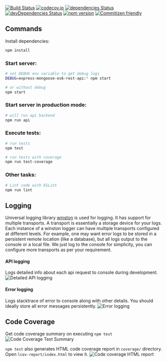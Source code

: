 [![Build Status](https://travis-ci.org/garage-it/SmartHouse-backend.svg?branch=master)](https://travis-ci.org/garage-it/SmartHouse-backend)
[![codecov.io](https://codecov.io/github/garage-it/SmartHouse-backend/coverage.svg?branch=master)](https://codecov.io/github/garage-it/SmartHouse-backend?branch=master)
[![dependencies Status](https://david-dm.org/garage-it/SmartHouse-backend/status.svg)](https://david-dm.org/garage-it/SmartHouse-backend)
[![devDependencies Status](https://david-dm.org/garage-it/SmartHouse-backend/dev-status.svg)](https://david-dm.org/garage-it/SmartHouse-backend?type=dev)
[![npm version](https://badge.fury.io/js/smart-house-backend.svg)](https://badge.fury.io/js/smart-house-backend)
[![Commitizen friendly](https://img.shields.io/badge/commitizen-friendly-brightgreen.svg)](http://commitizen.github.io/cz-cli/)


## Commands

Install dependencies:
```sh
npm install
```

### Start server:
```sh
# set DEBUG env variable to get debug logs
DEBUG=express-mongoose-es6-rest-api:* npm start

# or without debug
npm start
```

### Start server in production mode:
```sh
# will run api backend
npm run api
```

### Execute tests:
```sh
# run tests
npm test

# run tests with coverage
npm run test-coverage
```

### Other tasks:
```sh
# Lint code with ESLint
npm run lint
```

## Logging

Universal logging library [winston](https://www.npmjs.com/package/winston) is used for logging. It has support for multiple transports.  A transport is essentially a storage device for your logs. Each instance of a winston logger can have multiple transports configured at different levels. For example, one may want error logs to be stored in a persistent remote location (like a database), but all logs output to the console or a local file. We just log to the console for simplicity, you can configure more transports as per your requirement.

#### API logging
Logs detailed info about each api request to console during development.
![Detailed API logging](https://cloud.githubusercontent.com/assets/4172932/12563354/f0a4b558-c3cf-11e5-9d8c-66f7ca323eac.JPG)

#### Error logging
Logs stacktrace of error to console along with other details. You should ideally store all error messages persistently.
![Error logging](https://cloud.githubusercontent.com/assets/4172932/12563361/fb9ef108-c3cf-11e5-9a58-3c5c4936ae3e.JPG)

## Code Coverage
Get code coverage summary on executing `npm test`
![Code Coverage Text Summary](https://cloud.githubusercontent.com/assets/4172932/12827832/a0531e70-cba7-11e5-9b7c-9e7f833d8f9f.JPG)

`npm test` also generates HTML code coverage report in `coverage/` directory. Open `lcov-report/index.html` to view it.
![Code coverage HTML report](https://cloud.githubusercontent.com/assets/4172932/12625331/571a48fe-c559-11e5-8aa0-f9aacfb8c1cb.jpg)
